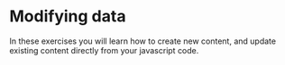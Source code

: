 # Modifying data
In these exercises you will learn how to create new content, and update existing content 
directly from your javascript code.
